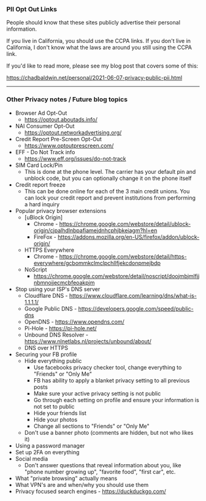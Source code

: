 ### PII Opt Out Links

People should know that these sites publicly advertise their personal information.

If you live in California, you should use the CCPA links. If you don't live in California, I don't know what the laws are around you still using the CCPA link.

If you'd like to read more, please see my blog post that covers some of this:

https://chadbaldwin.net/personal/2021-06-07-privacy-public-pii.html

---

### Other Privacy notes / Future blog topics

* Browser Ad Opt-Out
  * <https://optout.aboutads.info/>
* NAI Consumer Opt-Out
   * <https://optout.networkadvertising.org/>
* Credit Report Pre-Screen Opt-Out
  * <https://www.optoutprescreen.com/>
* EFF - Do Not Track info
  * <https://www.eff.org/issues/do-not-track>
* SIM Card Lock/Pin
  * This is done at the phone level. The carrier has your default pin and unblock code, but you can optionally change it on the phone itself
* Credit report freeze
  * This can be done online for each of the 3 main credit unions. You can lock your credit report and prevent institutions from performing a hard inquiry
* Popular privacy browser extensions
  * [uBlock Origin]
    * Chrome - https://chrome.google.com/webstore/detail/ublock-origin/cjpalhdlnbpafiamejdnhcphjbkeiagm?hl=en
    * FireFox - https://addons.mozilla.org/en-US/firefox/addon/ublock-origin/
  * HTTPS Everywhere
    * Chrome - https://chrome.google.com/webstore/detail/https-everywhere/gcbommkclmclpchllfjekcdonpmejbdp
  * NoScript
    * https://chrome.google.com/webstore/detail/noscript/doojmbjmlfjjnbmnoijecmcbfeoakpjm
* Stop using your ISP's DNS server
  * Cloudflare DNS - https://www.cloudflare.com/learning/dns/what-is-1.1.1.1/
  * Google Public DNS - https://developers.google.com/speed/public-dns
  * OpenDNS - https://www.opendns.com/
  * Pi-Hole - https://pi-hole.net/
  * Unbound DNS Resolver - https://www.nlnetlabs.nl/projects/unbound/about/
  * DNS over HTTPS
* Securing your FB profile
  * Hide everything public
    * Use facebooks privacy checker tool, change everything to "Friends" or "Only Me"
    * FB has ability to apply a blanket privacy setting to all previous posts
    * Make sure your active privacy setting is not public
    * Go through each setting on profile and ensure your information is not set to public
    * Hide your friends list
    * Hide your photos
    * Change all sections to "Friends" or "Only Me"
  * Don't use a banner photo (comments are hidden, but not who likes it)
* Using a password manager
* Set up 2FA on everything
* Social media
  * Don't answer questions that reveal information about you, like "phone number growing up", "favorite food", "first car", etc.
* What "private browsing" actually means
* What VPN's are and when/why you should use them
* Privacy focused search engines - https://duckduckgo.com/
